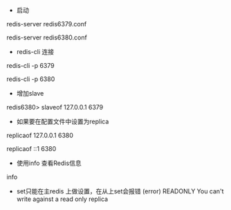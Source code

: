 - 启动

redis-server redis6379.conf

redis-server redis6380.conf

- redis-cli 连接

redis-cli -p 6379

redis-cli -p 6380

- 增加slave

redis6380> slaveof 127.0.0.1 6379

- 如果要在配置文件中设置为replica

replicaof 127.0.0.1 6380

replicaof ::1 6380

- 使用info 查看Redis信息

info

- set只能在主redis 上做设置，在从上set会报错 
(error) READONLY You can't write against a read only replica




